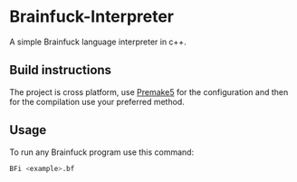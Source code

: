 # Brainfuck-Interpreter
A simple Brainfuck language interpreter in c++.


## Build instructions
The project is cross platform, use [Premake5](https://premake.github.io/) for the configuration and then for the compilation use your preferred method.

## Usage
To run any Brainfuck program use this command:

```bash
BFi <example>.bf
```
